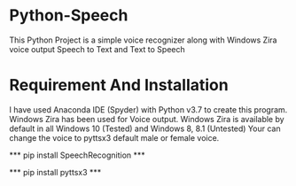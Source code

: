 # Python-Speech
This Python Project is a simple voice recognizer along with Windows Zira voice output 
Speech to Text and Text to Speech

# Requirement And Installation 
I have used Anaconda IDE (Spyder) with Python v3.7 to create this program.
Windows Zira has been used for Voice output.
Windows Zira is available by default in all Windows 10 (Tested) and Windows 8, 8.1 (Untested) 
Your can change the voice to pyttsx3 default male or female voice.

*** pip install SpeechRecognition ***

*** pip install pyttsx3 ***




